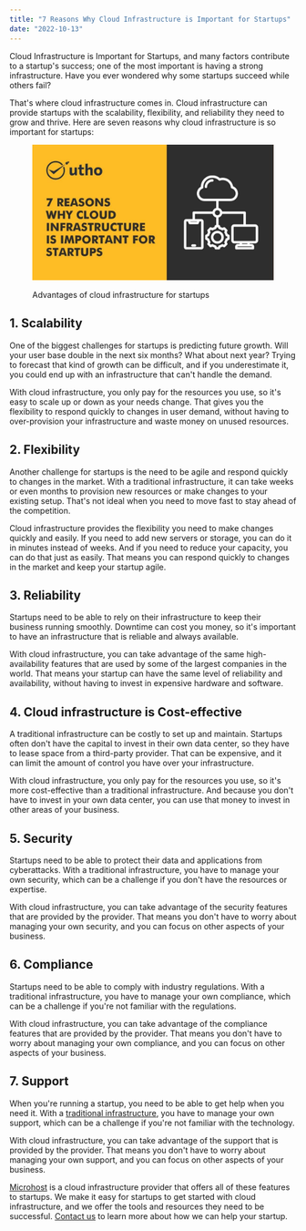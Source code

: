 ```yaml
---
title: "7 Reasons Why Cloud Infrastructure is Important for Startups"
date: "2022-10-13"
---
```


Cloud Infrastructure is Important for Startups, and many factors contribute to a startup's success; one of the most important is having a strong infrastructure. Have you ever wondered why some startups succeed while others fail?

That's where cloud infrastructure comes in. Cloud infrastructure can provide startups with the scalability, flexibility, and reliability they need to grow and thrive. Here are seven reasons why cloud infrastructure is so important for startups:

<figure>

![7 Reasons Why Cloud Infrastructure is Important for Startups](images/7-Reasons-Why-Cloud-Infrastructure-is-Important-for-Startups.jpg)

<figcaption>

Advantages of cloud infrastructure for startups

</figcaption>

</figure>

## **1\. Scalability**

One of the biggest challenges for startups is predicting future growth. Will your user base double in the next six months? What about next year? Trying to forecast that kind of growth can be difficult, and if you underestimate it, you could end up with an infrastructure that can't handle the demand.

With cloud infrastructure, you only pay for the resources you use, so it's easy to scale up or down as your needs change. That gives you the flexibility to respond quickly to changes in user demand, without having to over-provision your infrastructure and waste money on unused resources.

## **2\. Flexibility**

Another challenge for startups is the need to be agile and respond quickly to changes in the market. With a traditional infrastructure, it can take weeks or even months to provision new resources or make changes to your existing setup. That's not ideal when you need to move fast to stay ahead of the competition.

Cloud infrastructure provides the flexibility you need to make changes quickly and easily. If you need to add new servers or storage, you can do it in minutes instead of weeks. And if you need to reduce your capacity, you can do that just as easily. That means you can respond quickly to changes in the market and keep your startup agile.

## **3\. Reliability**

Startups need to be able to rely on their infrastructure to keep their business running smoothly. Downtime can cost you money, so it's important to have an infrastructure that is reliable and always available.

With cloud infrastructure, you can take advantage of the same high-availability features that are used by some of the largest companies in the world. That means your startup can have the same level of reliability and availability, without having to invest in expensive hardware and software.

## **4\. Cloud infrastructure** **is Cost-effective**

A traditional infrastructure can be costly to set up and maintain. Startups often don't have the capital to invest in their own data center, so they have to lease space from a third-party provider. That can be expensive, and it can limit the amount of control you have over your infrastructure.

With cloud infrastructure, you only pay for the resources you use, so it's more cost-effective than a traditional infrastructure. And because you don't have to invest in your own data center, you can use that money to invest in other areas of your business.

## **5\. Security**

Startups need to be able to protect their data and applications from cyberattacks. With a traditional infrastructure, you have to manage your own security, which can be a challenge if you don't have the resources or expertise.

With cloud infrastructure, you can take advantage of the security features that are provided by the provider. That means you don't have to worry about managing your own security, and you can focus on other aspects of your business.

## **6\. Compliance**

Startups need to be able to comply with industry regulations. With a traditional infrastructure, you have to manage your own compliance, which can be a challenge if you're not familiar with the regulations.

With cloud infrastructure, you can take advantage of the compliance features that are provided by the provider. That means you don't have to worry about managing your own compliance, and you can focus on other aspects of your business.

## **7\. Support**

When you're running a startup, you need to be able to get help when you need it. With a [traditional infrastructure](https://en.wikipedia.org/wiki/IT_infrastructure), you have to manage your own support, which can be a challenge if you're not familiar with the technology.

With cloud infrastructure, you can take advantage of the support that is provided by the provider. That means you don't have to worry about managing your own support, and you can focus on other aspects of your business.

[Microhost](https://utho.com/) is a cloud infrastructure provider that offers all of these features to startups. We make it easy for startups to get started with cloud infrastructure, and we offer the tools and resources they need to be successful. [Contact us](https://utho.com/contact) to learn more about how we can help your startup.
